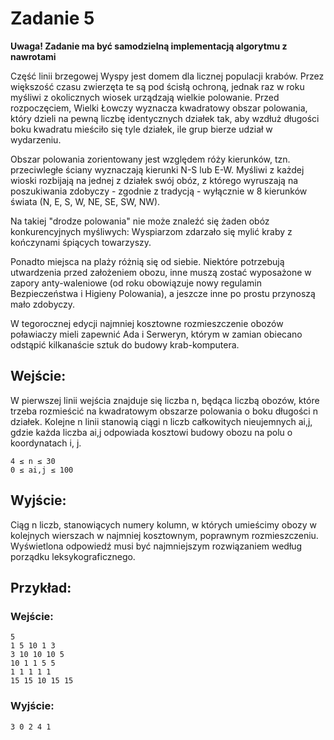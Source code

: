 
# Zadanie 5

  

**Uwaga! Zadanie ma być samodzielną implementacją algorytmu z nawrotami**

  

Część linii brzegowej Wyspy jest domem dla licznej populacji krabów. Przez większość czasu zwierzęta te są pod ścisłą ochroną, jednak raz w roku myśliwi z okolicznych wiosek urządzają wielkie polowanie. Przed rozpoczęciem, Wielki Łowczy wyznacza kwadratowy obszar polowania, który dzieli na pewną liczbę identycznych działek tak, aby wzdłuż długości boku kwadratu mieściło się tyle działek, ile grup bierze udział w wydarzeniu.

  

Obszar polowania zorientowany jest względem róży kierunków, tzn. przeciwległe ściany wyznaczają kierunki N-S lub E-W. Myśliwi z każdej wioski rozbijają na jednej z działek swój obóz, z którego wyruszają na poszukiwania zdobyczy - zgodnie z tradycją - wyłącznie w 8 kierunków świata (N, E, S, W, NE, SE, SW, NW).

Na takiej "drodze polowania" nie może znaleźć się żaden obóz konkurencyjnych myśliwych: Wyspiarzom zdarzało się mylić kraby z kończynami śpiących towarzyszy.

Ponadto miejsca na plaży różnią się od siebie. Niektóre potrzebują utwardzenia przed założeniem obozu, inne muszą zostać wyposażone w zapory anty-waleniowe (od roku obowiązuje nowy regulamin Bezpieczeństwa i Higieny Polowania), a jeszcze inne po prostu przynoszą mało zdobyczy.

W tegorocznej edycji najmniej kosztowne rozmieszczenie obozów poławiaczy mieli zapewnić Ada i Serweryn, którym w zamian obiecano odstąpić kilkanaście sztuk do budowy krab-komputera.

## Wejście:

W pierwszej linii wejścia znajduje się liczba n, będąca liczbą obozów, które trzeba rozmieścić na kwadratowym obszarze polowania o boku długości n działek. Kolejne n linii stanowią ciągi n liczb całkowitych nieujemnych ai,j, gdzie każda liczba ai,j odpowiada kosztowi budowy obozu na polu o koordynatach i, j.

  
```
4 ≤ n ≤ 30
0 ≤ ai,j ≤ 100
```
  

## Wyjście:

Ciąg n liczb, stanowiących numery kolumn, w których umieścimy obozy w kolejnych wierszach w najmniej kosztownym, poprawnym rozmieszczeniu. Wyświetlona odpowiedź musi być najmniejszym rozwiązaniem według porządku leksykograficznego.

  

## Przykład:

### Wejście:

```
5
1 5 10 1 3
3 10 10 10 5
10 1 1 5 5
1 1 1 1 1
15 15 10 15 15
```

### Wyjście:

```
3 0 2 4 1
```